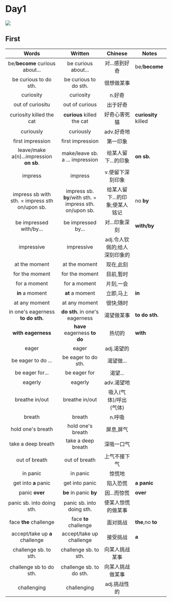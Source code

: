 # Day1

<img src = "/home/kai/Documents/00AStudy/学习/typora/00A inbox/Pic/Beans/9.png">

## First

|                     Words                      |                         Written                         |            Chinese             | Notes                |
| :--------------------------------------------: | :-----------------------------------------------------: | :----------------------------: | -------------------- |
|         be/**become** curious about...         |                   be curious about...                   |         对...感到好奇          | be/**become**        |
|             be curious to do sth.              |                  be curious to do sth.                  |           很想做某事           |                      |
|                   curiosity                    |                        curiosity                        |             n.好奇             |                      |
|                out of curiositu                |                     out of curious                      |            出于好奇            |                      |
|            curiosity killed the cat            |               **curious** killed the cat                |          好奇心害死猫          | **curiosity** killed |
|                   curiously                    |                        curiously                        |           adv.好奇地           |                      |
|                first impression                |                    first impression                     |            第一印象            |                      |
|    leave/make a(n)...impression **on sb**.     |             make/leave sb. a ... impression             |      给某人留下...的印象       | **on sb.**           |
|                    impress                     |                         impress                         |        v.使留下深刻印象        |                      |
| impress sb with sth. = impress sth on/upon sb. | impress sb. **by**/with sth. = impress sth. on/upon sb. | 给某人留下...的印象;使某人铭记 | no **by**            |
|            be impressed with/by...             |                   be impressed by...                    |         对...印象深刻          | **with/by**          |
|                   impressive                   |                       impressive                        | adj.令人钦佩的;给人深刻印象的  |                      |
|                 at the moment                  |                      at the moment                      |           现在,此刻            |                      |
|                 for the moment                 |                     for the moment                      |           目前,暂时            |                      |
|                  for a moment                  |                      for a moment                       |           片刻,一会            |                      |
|                **in** a moment                 |                     **at** a moment                     |           立即,马上            | **in**               |
|                 at any moment                  |                      at any moment                      |           很快;随时            |                      |
|       in one's eagerness **to do sth.**        |             **do sth.** in one's eagerness              |           渴望做某事           | **to do sth.**       |
|               **with eagerness**               |              **have** eagerness **to do**               |             热切的             | **with**             |
|                     eager                      |                          eager                          |           adj.渴望的           |                      |
|               be eager to do ...               |                   be eager to do sth.                   |           渴望做...            |                      |
|                be eager for...                 |                      be eager for                       |            渴望...             |                      |
|                    eagerly                     |                         eagerly                         |           adv.渴望地           |                      |
|                 breathe in/out                 |                     breathe in/out                      |     吸入(气体)/呼出(气体)      |                      |
|                     breath                     |                         breath                          |             n.呼吸             |                      |
|               hold one's breath                |                    hold one's breath                    |           屏息,屏气            |                      |
|               take a deep breath               |                   take a deep breath                    |           深吸一口气           |                      |
|                 out of breath                  |                      out of breath                      |          上气不接下气          |                      |
|                    in panic                    |                        in panic                         |             惊慌地             |                      |
|              get into **a** panic              |                     get into panic                      |            陷入恐慌            | **a panic**          |
|                 panic **over**                 |                 **be** in panic **by**                  |          因...而惊慌           | **over**             |
|           panic sb. into doing sth.            |                panic sb. into doing sth.                |       使某人惊慌的做某事       |                      |
|             face **the** challenge             |                  face **to** challenge                  |            面对挑战            | **the**,no **to**    |
|         accept/take up **a** challenge         |                accept/take up challenge                 |            接受挑战            | **a**                |
|             challenge sb. to sth.              |                  challenge sb. to sth.                  |         向某人挑战某事         |                      |
|            challenge sb to do sth.             |                challenge sb. to do sth.                 |        向某人挑战做某事        |                      |
|                  challenging                   |                       challenging                       |          adj.挑战性的          |                      |
